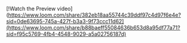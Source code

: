 [!Watch the Preview video](https://www.loom.com/share/382eb18aa55744c39ddf97c4d97f6e4e?sid=0de63695-745a-427f-b3a3-9f73ccc11d62](https://www.loom.com/share/b88baeff55084636b653d8a95df77a71?sid=f95c5769-4fb4-4548-9029-a5a02756187d)
